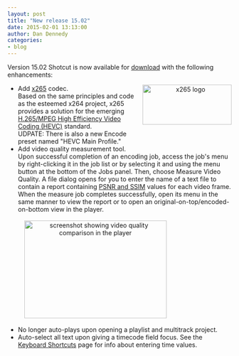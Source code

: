 ```yaml
---
layout: post
title: "New release 15.02"
date: 2015-02-01 13:13:00
author: Dan Dennedy
categories:
- blog
---
```


Version 15.02 Shotcut is now available for <a href="/shotcut_web/download/">download</a> with the following enhancements:

<ul><li><div class="separator" style="clear: right; float: right; margin-bottom: 1em; margin-left: 1em; text-align: center;"><img alt="x265 logo" border="0" src="http://2.bp.blogspot.com/-w1caLHjs68Q/VM5zD1Q01pI/AAAAAAAAGdM/naWZpfVL1_Q/s1600/x265LogoSmall.png" height="90" title="" width="200"></div>Add <a href="http://x265.org/">x265</a> codec.<br>Based on the same principles and code as the esteemed x264 project, x265 provides a solution for the emerging <a href="https://en.wikipedia.org/wiki/High_Efficiency_Video_Coding">H.265/MPEG High Efficiency Video Coding (HEVC)</a> standard.<br>UDPATE: There is also a new Encode preset named "HEVC Main Profile."</li><li>Add video quality measurement tool.<br>Upon successful completion of an encoding job, access the job's menu by right-clicking it in the job list or by selecting it and using the menu button at the bottom of the Jobs panel. Then, choose Measure Video Quality. A file dialog opens for you to enter the name of a text file to contain a report containing <a href="http://www.compression.ru/video/quality_measure/info_en.html">PSNR and SSIM</a> values for each video frame. When the measure job completes successfully, open its menu in the same manner to view the report or to open an original-on-top/encoded-on-bottom view in the player.<br><br>
<a href="http://1.bp.blogspot.com/-1gpVlUY3QzQ/VO-HjJyW_oI/AAAAAAAAGpM/bYrUSQOgjsk/s1600/shotcut-vqm.jpg" imageanchor="1" style="margin-left: 1em; margin-right: 1em; text-align: center;"><img alt="screenshot showing video quality comparison in the player" border="0" src="http://1.bp.blogspot.com/-1gpVlUY3QzQ/VO-HjJyW_oI/AAAAAAAAGpM/bYrUSQOgjsk/s1600/shotcut-vqm.jpg" height="220" title="" width="320"></a><br><br>
<div class="separator" style="clear: both; text-align: center;"></div></li><li>No longer auto-plays upon opening a playlist and multitrack project.</li><li>Auto-select all text upon giving a timecode field focus. See the <a href="http://www.shotcut.org/bin/view/Shotcut/KeyboardShortcuts#Entering_Time_Values">Keyboard Shortcuts</a> page for info about entering time values.</li></ul>
